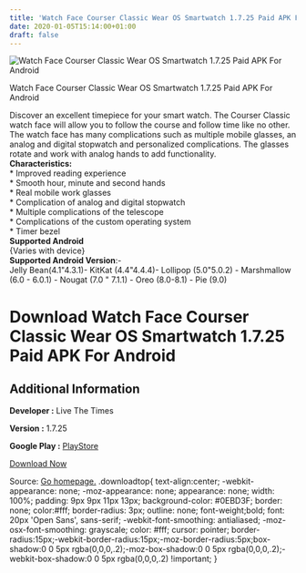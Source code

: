 ```yaml
---
title: 'Watch Face Courser Classic Wear OS Smartwatch 1.7.25 Paid APK For Android'
date: 2020-01-05T15:14:00+01:00
draft: false
---
```


![Watch Face Courser Classic Wear OS Smartwatch 1.7.25 Paid APK For Android](https://i0.wp.com/apkhome.net/wp-content/uploads/2020/01/Watch-Face-Courser-Classic-Wear-OS-Smartwatch-1.7.25-Paid.png "Watch Face Courser Classic Wear OS Smartwatch 1.7.25 Paid APK For Android")

  

Watch Face Courser Classic Wear OS Smartwatch 1.7.25 Paid APK For Android

Discover an excellent timepiece for your smart watch. The Courser Classic watch face will allow you to follow the course and follow time like no other. The watch face has many complications such as multiple mobile glasses, an analog and digital stopwatch and personalized complications. The glasses rotate and work with analog hands to add functionality.  
**Characteristics:**  
\* Improved reading experience  
\* Smooth hour, minute and second hands  
\* Real mobile work glasses  
\* Complication of analog and digital stopwatch  
\* Multiple complications of the telescope  
\* Complications of the custom operating system  
\* Timer bezel  
**Supported Android**  
{Varies with device}  
**Supported Android Version**:-  
Jelly Bean(4.1"4.3.1)- KitKat (4.4"4.4.4)- Lollipop (5.0"5.0.2) - Marshmallow (6.0 - 6.0.1) - Nougat (7.0 " 7.1.1) - Oreo (8.0-8.1) - Pie (9.0)

Download Watch Face Courser Classic Wear OS Smartwatch 1.7.25 Paid APK For Android
==================================================================================

Additional Information
----------------------

**Developer :** Live The Times

**Version :** 1.7.25

**Google Play :** [PlayStore](https://play.google.com/store/apps/details?id=com.osthoro.courserwatchface&hl=en)

  

[Download Now](https://store4app.co/post/watch-face-courser-classic-wear-os-smartwatch-1-7-25-paid-apk-for-android_1578233335)

  
Source: [Go homepage.](https://store4app.co/post/watch-face-courser-classic-wear-os-smartwatch-1-7-25-paid-apk-for-android_1578233335) .downloadtop{ text-align:center; -webkit-appearance: none; -moz-appearance: none; appearance: none; width: 100%; padding: 9px 9px 11px 13px; background-color: #0EBD3F; border: none; color:#fff; border-radius: 3px; outline: none; font-weight;bold; font: 20px 'Open Sans', sans-serif; -webkit-font-smoothing: antialiased; -moz-osx-font-smoothing: grayscale; color: #fff; cursor: pointer; border-radius:15px;-webkit-border-radius:15px;-moz-border-radius:5px;box-shadow:0 0 5px rgba(0,0,0,.2);-moz-box-shadow:0 0 5px rgba(0,0,0,.2);-webkit-box-shadow:0 0 5px rgba(0,0,0,.2) !important; }